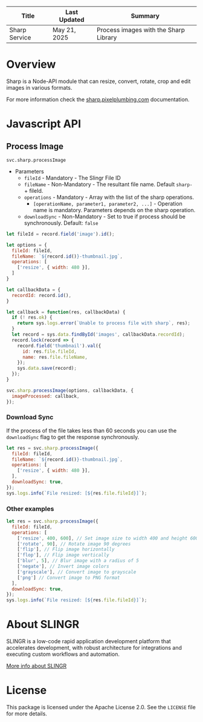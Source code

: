 <table class="table" style="margin-top: 10px">
    <thead>
    <tr>
        <th>Title</th>
        <th>Last Updated</th>
        <th>Summary</th>
    </tr>
    </thead>
    <tbody>
    <tr>
        <td>Sharp Service</td>
        <td>May 21, 2025</td>
        <td>Process images with the Sharp Library</td>
    </tr>
    </tbody>
</table>

# Overview

Sharp is a Node-API module that can resize, convert, rotate, crop and edit
images in various formats.

For more information check the
[sharp.pixelplumbing.com](https://sharp.pixelplumbing.com/) documentation.

# Javascript API

## Process Image

`svc.sharp.processImage`

- Parameters
  - `fileId` - Mandatory - The Slingr File ID
  - `fileName` - Non-Mandatory - The resultant file name. Default `sharp-` + fileId.
  - `operations` - Mandatory - Array with the list of the sharp operations.
    - `[operationName, parameter1, parameter2, ...]` - Operation name is mandatory. Parameters depends on the sharp operation.
  - `downloadSync` - Non-Mandatory - Set to true if process should be synchronously. Default: `false`

```js
let fileId = record.field('image').id();

let options = {
  fileId: fileId,
  fileName: `${record.id()}-thumbnail.jpg`,
  operations: [
    ['resize', { width: 480 }],
  ]
}

let callbackData = {
  recordId: record.id(),
}

let callback = function(res, callbackData) {
  if (! res.ok) {
    return sys.logs.error(`Unable to process file with sharp`, res);
  }
  let record = sys.data.findById('images', callbackData.recordId);
  record.lock(record => {
    record.field('thumbnail').val({
      id: res.file.fileId,
      name: res.file.fileName,
    });
    sys.data.save(record);
  });
}

svc.sharp.processImage(options, callbackData, {
  imageProcessed: callback,
});
```

### Download Sync

If the process of the file takes less than 60 seconds you can use the `downloadSync` flag to get the response synchronously.

```js
let res = svc.sharp.processImage({
  fileId: fileId,
  fileName: `${record.id()}-thumbnail.jpg`,
  operations: [
    ['resize', { width: 480 }],
  ],
  downloadSync: true,
});
sys.logs.info(`File resized: [${res.file.fileId}]`);
```

### Other examples

```js
let res = svc.sharp.processImage({
  fileId: fileId,
  operations: [
    ['resize', 400, 600], // Set image size to width 400 and height 600
    ['rotate', 90], // Rotate image 90 degrees
    ['flip'], // Flip image horizontally
    ['flop'], // Flip image vertically
    ['blur', 5], // Blur image with a radius of 5
    ['negate'], // Invert image colors
    ['grayscale'], // Convert image to grayscale
    ['png'] // Convert image to PNG format
  ],
  downloadSync: true,
});
sys.logs.info(`File resized: [${res.file.fileId}]`);
```

# About SLINGR

SLINGR is a low-code rapid application development platform that accelerates development,
with robust architecture for integrations and executing custom workflows and automation.

[More info about SLINGR](https://slingr.io)

# License

This package is licensed under the Apache License 2.0. See the `LICENSE` file for more details.
